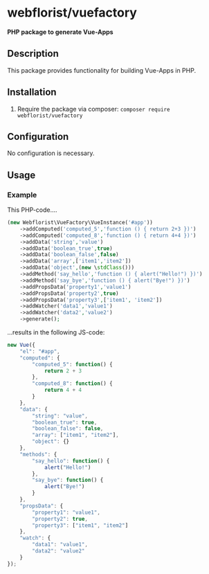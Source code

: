 # webflorist/vuefactory
**PHP package to generate Vue-Apps**

## Description
This package provides functionality for building Vue-Apps in PHP.

## Installation
1. Require the package via composer:  `composer require webflorist/vuefactory`

## Configuration
No configuration is necessary.

## Usage
### Example
This PHP-code....
```php
(new Webflorist\VueFactory\VueInstance('#app'))
    ->addComputed('computed_5','function () { return 2+3 })')
    ->addComputed('computed_8','function () { return 4+4 })')
    ->addData('string','value')
    ->addData('boolean_true',true)
    ->addData('boolean_false',false)
    ->addData('array',['item1','item2'])
    ->addData('object',(new \stdClass()))
    ->addMethod('say_hello','function () { alert("Hello!") })')
    ->addMethod('say_bye','function () { alert("Bye!") })')
    ->addPropsData('property1','value1')
    ->addPropsData('property2',true)
    ->addPropsData('property3',['item1', 'item2'])
    ->addWatcher('data1','value1')
    ->addWatcher('data2','value2')
    ->generate();
```
...results in the following JS-code:
```js
new Vue({
    "el": "#app",
    "computed": {
        "computed_5": function() {
            return 2 + 3
        },
        "computed_8": function() {
            return 4 + 4
        }
    },
    "data": {
        "string": "value",
        "boolean_true": true,
        "boolean_false": false,
        "array": ["item1", "item2"],
        "object": {}
    },
    "methods": {
        "say_hello": function() {
            alert("Hello!")
        },
        "say_bye": function() {
            alert("Bye!")
        }
    },
    "propsData": {
        "property1": "value1",
        "property2": true,
        "property3": ["item1", "item2"]
    },
    "watch": {
        "data1": "value1",
        "data2": "value2"
    }
});
```